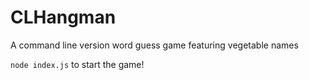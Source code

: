 # CLHangman
A command line version word guess game featuring vegetable names

`node index.js` to start the game!